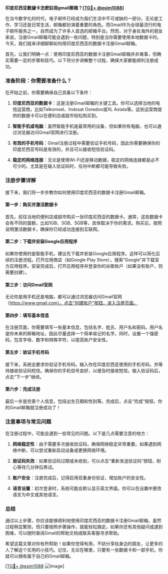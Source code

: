**印度尼西亚數據卡怎麽註冊gmail郵箱？[[TG💪+ @esim1088](https://t.me/s/esim1088)]**

在当今数字化的时代，电子邮件已经成为我们生活中不可或缺的一部分。无论是工作、学习还是日常生活，邮箱都扮演着重要的角色。而Gmail作为全球最流行的电子邮件服务之一，自然成为了许多人首选的邮箱平台。然而，对于身处海外的朋友来说，注册Gmail邮箱可能会遇到一些问题，特别是当你需要使用本地数据卡时。今天，我们就来详细聊聊如何用印度尼西亚的数据卡注册Gmail邮箱。

首先，让我们明确一点：使用印度尼西亚的数据卡注册Gmail邮箱并非难事，但确实需要一定的步骤和技巧。以下将分步讲解整个过程，确保大家都能顺利注册成功。

### 准备阶段：你需要准备什么？

在开始之前，你需要确保自己具备以下条件：

1. **印度尼西亚的数据卡**：这是注册Gmail邮箱的关键工具。你可以选择当地的电信运营商，比如Telkomsel、Indosat Ooredoo或XL Axiata等。这些运营商提供的数据卡可以在便利店或超市轻松购买到。

2. **智能手机或电脑**：虽然智能手机是最常用的设备，但如果你有电脑，也可以通过浏览器访问Gmail官网进行注册。

3. **有效的手机号码**：Gmail注册过程中需要验证手机号码，因此你需要确保你的印度尼西亚号码是有效的，并且可以接收短信验证码。

4. **稳定的网络连接**：无论是使用Wi-Fi还是移动数据，稳定的网络连接都是必不可少的。尤其是在输入验证码时，任何中断都可能导致失败。

### 注册步骤详解

接下来，我们将一步步教你如何使用印度尼西亚的数据卡注册Gmail邮箱。

#### 第一步：购买并激活数据卡

首先，前往当地的便利店或超市购买一张印度尼西亚的数据卡。通常，这些数据卡会有不同的面额，比如1GB、3GB、5GB等，具体取决于你的需求。购买后，按照说明激活数据卡，确保你已经成功连接到互联网。

#### 第二步：下载并安装Google应用程序

如果你使用的是智能手机，建议先下载并安装Google应用程序。这样可以简化后续的注册流程。打开应用商店（如Google Play Store），搜索“Google”并下载官方应用程序。安装完成后，打开应用程序并登录你的谷歌账户（如果没有账户，则需要创建）。

#### 第三步：访问Gmail官网

无论你是用手机还是电脑，都可以通过浏览器访问Gmail官网（https://www.gmail.com）。点击“创建账户”按钮，进入注册页面。

#### 第四步：填写基本信息

在注册页面，你需要填写一些基本信息，包括名字、姓氏、用户名和密码。用户名是你未来的邮箱地址，因此尽量选择一个简单易记的名字。同时，设置一个强密码，包含字母、数字和特殊字符，以提高账户安全性。

#### 第五步：验证手机号码

接下来，系统会要求你验证手机号码。输入你在印度尼西亚使用的手机号码，并等待接收验证码短信。确保你的手机信号良好，以便及时接收短信。输入验证码后，点击“下一步”继续。

#### 第六步：完成注册

最后一步是完善个人信息，包括出生日期和性别等。完成后，点击“完成”按钮，你的Gmail邮箱就注册成功了！

### 注意事项与常见问题

在注册过程中，可能会遇到一些常见的问题。以下是几点需要注意的地方：

1. **网络稳定性**：由于需要多次接收验证码，确保网络稳定非常重要。如果遇到网络中断，可以尝试重新启动设备或更换网络环境。

2. **验证码失效**：如果验证码过期或未收到，可以点击“重新发送验证码”按钮，耐心等待几分钟后再试。

3. **账户安全**：注册完成后，记得启用双重身份验证，增加账户的安全性。

4. **语言设置**：初次登录时，系统可能会默认显示英文界面。你可以在设置中更改语言为中文或其他语言。

### 总结

通过以上步骤，你应该能够顺利地使用印度尼西亚的数据卡注册Gmail邮箱。虽然过程稍显繁琐，但只要按照步骤操作，就能轻松搞定。如果你还有其他疑问或遇到困难，可以随时查阅Gmail的帮助文档或联系客服寻求帮助。

希望这篇文章对你有所帮助！如果你觉得有用，不妨分享给身边的朋友，让更多的人了解这个实用的小技巧。记住，无论在哪里，只要有一张数据卡和一部手机，你就可以拥有属于自己的Gmail邮箱。

[[TG💪+ @esim1088](https://t.me/s/esim1088) ![Image](https://i.postimg.cc/4NQfJmqS/Snipaste-2025-05-13-00-14-12.png)]